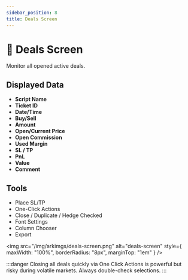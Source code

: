 ```yaml
---
sidebar_position: 8
title: Deals Screen
---
```


# 📑 Deals Screen

Monitor all opened active deals.

## Displayed Data

- **Script Name**
- **Ticket ID**
- **Date/Time**
- **Buy/Sell**
- **Amount**
- **Open/Current Price**
- **Open Commission**
- **Used Margin**
- **SL / TP**
- **PnL**
- **Value**
- **Comment**

## Tools

- Place SL/TP
- One-Click Actions
- Close / Duplicate / Hedge Checked
- Font Settings
- Column Chooser
- Export

<img src="/img/arkimgs/deals-screen.png" alt="deals-screen" style={ maxWidth: "100%", borderRadius: "8px", marginTop: "1em" } />


:::danger
Closing all deals quickly via One Click Actions is powerful but risky during volatile markets. Always double-check selections.
:::
